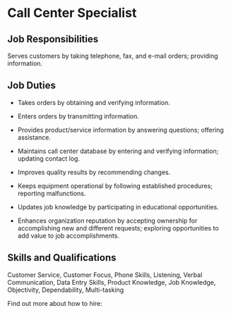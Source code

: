 # Call Center Specialist

## Job Responsibilities

Serves customers by taking telephone, fax, and e-mail orders; providing information.

## Job Duties

* Takes orders by obtaining and verifying information.

* Enters orders by transmitting information.

* Provides product/service information by answering questions; offering assistance.

* Maintains call center database by entering and verifying information; updating contact log.

* Improves quality results by recommending changes.

* Keeps equipment operational by following established procedures; reporting malfunctions.

* Updates job knowledge by participating in educational opportunities.

* Enhances organization reputation by accepting ownership for accomplishing new and different requests; exploring opportunities to add value to job accomplishments.

## Skills and Qualifications

Customer Service, Customer Focus, Phone Skills, Listening, Verbal Communication, Data Entry Skills, Product Knowledge, Job Knowledge, Objectivity, Dependability, Multi-tasking

Find out more about how to hire:
